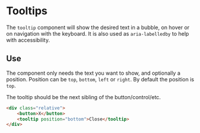 # Tooltips

The `tooltip` component will show the desired text in a bubble, on hover or on navigation with the keyboard. It is also used as `aria-labelledby` to help with accessibility.

## Use

The component only needs the text you want to show, and optionally a position. Position can be `top`, `bottom`, `left` or `right`. By default the position is `top`.

The tooltip should be the next sibling of the button/control/etc.

```html
<div class="relative">
    <button>X</button>
    <tooltip position="bottom">Close</tooltip>
</div>
```
